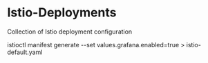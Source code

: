 # Istio-Deployments
Collection of Istio deployment configuration


istioctl manifest generate --set values.grafana.enabled=true > istio-default.yaml
